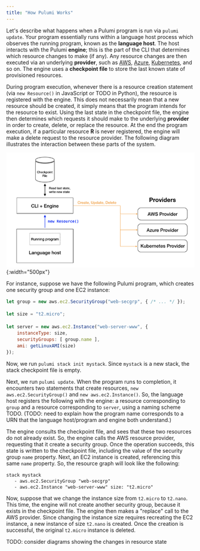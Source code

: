 ```yaml
---
title: "How Pulumi Works"
---
```


Let's describe what happens when a Pulumi program is run via `pulumi update`. Your program essentially runs within a language host process which observes the running program, known as the **language host**. The host interacts with the Pulumi **engine**; this is the part of the CLI that determines which resource changes to make (if any). Any resource changes are then executed via an underlying **provider**, such as [AWS](./aws.html), [Azure](./azure.html), [Kubernetes](./kubernetes.html), and so on. The engine uses a **checkpoint file** to store the last known state of provisioned resources. 

During program execution, whenever there is a resource creation statement (via `new Resource()` in JavaScript or TODO in Python), the resource is registered with the engine. This does not necessarily mean that a new resource should be created, it simply means that the program intends for the resource to exist. Using the last state in the checkpoint file, the engine then determines which requests it should make to the underlying **provider** in order to create, delete, or replace the resource. At the end the program execution, if a particular resource **R** is never registered, the engine will make a delete request to the resource provider. The following diagram illustrates the interaction between these parts of the system.

![Pulumi engine and providers](../images/concepts/engine-block-diagram.png){:width="500px"}

For instance, suppose we have the following Pulumi program, which creates one security group and one EC2 instance:

```javascript
let group = new aws.ec2.SecurityGroup("web-secgrp", { /* ... */ });

let size = "t2.micro";

let server = new aws.ec2.Instance("web-server-www", {
    instanceType: size,
    securityGroups: [ group.name ],
    ami: getLinuxAMI(size)
});
```

Now, we run `pulumi stack init mystack`. Since `mystack` is a new stack, the stack checkpoint file is empty. 

Next, we run `pulumi update`. When the program runs to completion, it encounters two statements that create resources, `new aws.ec2.SecurityGroup()` and `new aws.ec2.Instance()`. So, the language host registers the following with the engine: a resource corresponding to `group` and a resource corresponding to `server`, using a naming scheme TODO. (TODO: need to explain how the program name corresponds to a URN that the language host/program and engine both understand.)

The engine consults the checkpoint file, and sees that these two resources do not already exist. So, the engine calls the AWS resource provider, requesting that it create a security group. Once the operation succeeds, this state is written to the checkpoint file, including the value of the security group `name` property. Next, an EC2 instance is created, referencing this same `name` property. So, the resource graph will look like the following:

```
stack mystack
   - aws.ec2.SecurityGroup "web-secgrp"
   - aws.ec2.Instance "web-server-www" size: "t2.micro"
```

Now, suppose that we change the instance size from `t2.micro` to `t2.nano`. This time, the engine will not create another security group, because it exists in the checkpoint file. The engine then makes a "replace" call to the AWS provider. Since changing the instance size requires recreating the EC2 instance, a new instance of size `t2.nano` is created. Once the creation is successful, the original `t2.micro` instance is deleted.

TODO: consider diagrams showing the changes in resource state
